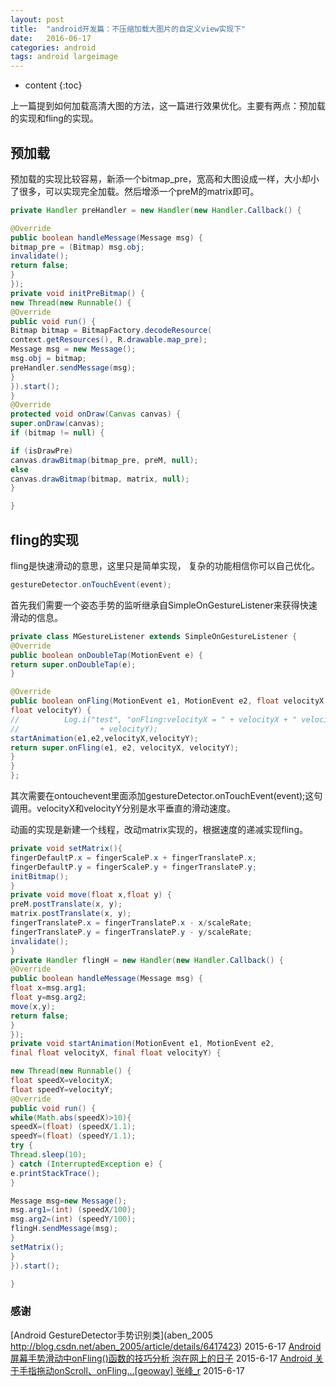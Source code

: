 ```yaml
---
layout: post
title:  "android开发篇：不压缩加载大图片的自定义view实现下"
date:   2016-06-17
categories: android
tags: android largeimage
---
```


* content
{:toc}

上一篇提到如何加载高清大图的方法，这一篇进行效果优化。主要有两点：预加载的实现和fling的实现。





## 预加载

预加载的实现比较容易，新添一个bitmap_pre，宽高和大图设成一样，大小却小了很多，可以实现完全加载。然后增添一个preM的matrix即可。
``` java
private Handler preHandler = new Handler(new Handler.Callback() {

@Override
public boolean handleMessage(Message msg) {
bitmap_pre = (Bitmap) msg.obj;
invalidate();
return false;
}
});
private void initPreBitmap() {
new Thread(new Runnable() {
@Override
public void run() {
Bitmap bitmap = BitmapFactory.decodeResource(
context.getResources(), R.drawable.map_pre);
Message msg = new Message();
msg.obj = bitmap;
preHandler.sendMessage(msg);
}
}).start();
}
@Override
protected void onDraw(Canvas canvas) {
super.onDraw(canvas);
if (bitmap != null) {

if (isDrawPre)
canvas.drawBitmap(bitmap_pre, preM, null);
else
canvas.drawBitmap(bitmap, matrix, null);
}

}
```
## fling的实现

fling是快速滑动的意思，这里只是简单实现， 复杂的功能相信你可以自己优化。 
``` java
gestureDetector.onTouchEvent(event); 
```
首先我们需要一个姿态手势的监听继承自SimpleOnGestureListener来获得快速滑动的信息。
``` java
private class MGestureListener extends SimpleOnGestureListener {
@Override
public boolean onDoubleTap(MotionEvent e) {
return super.onDoubleTap(e);
}

@Override
public boolean onFling(MotionEvent e1, MotionEvent e2, float velocityX,
float velocityY) {
//          Log.i("test", "onFling:velocityX = " + velocityX + " velocityY"
//                  + velocityY);
startAnimation(e1,e2,velocityX,velocityY);
return super.onFling(e1, e2, velocityX, velocityY);
}
}
};
```
其次需要在ontouchevent里面添加gestureDetector.onTouchEvent(event);这句调用。velocityX和velocityY分别是水平垂直的滑动速度。

动画的实现是新建一个线程，改动matrix实现的，根据速度的递减实现fling。
``` java
private void setMatrix(){
fingerDefaultP.x = fingerScaleP.x + fingerTranslateP.x;
fingerDefaultP.y = fingerScaleP.y + fingerTranslateP.y;
initBitmap();
}
private void move(float x,float y) {
preM.postTranslate(x, y);
matrix.postTranslate(x, y);
fingerTranslateP.x = fingerTranslateP.x - x/scaleRate;
fingerTranslateP.y = fingerTranslateP.y - y/scaleRate;
invalidate();
}
private Handler flingH = new Handler(new Handler.Callback() {
@Override
public boolean handleMessage(Message msg) {
float x=msg.arg1;
float y=msg.arg2;
move(x,y);
return false;
}
});
private void startAnimation(MotionEvent e1, MotionEvent e2,
final float velocityX, final float velocityY) {

new Thread(new Runnable() {
float speedX=velocityX;
float speedY=velocityY;
@Override
public void run() {
while(Math.abs(speedX)>10){
speedX=(float) (speedX/1.1);
speedY=(float) (speedY/1.1);
try {
Thread.sleep(10);
} catch (InterruptedException e) {
e.printStackTrace();
}

Message msg=new Message();
msg.arg1=(int) (speedX/100);
msg.arg2=(int) (speedY/100);
flingH.sendMessage(msg);
}
setMatrix();
}
}).start();

}
```

### 感谢
[Android GestureDetector手势识别类](aben_2005 http://blog.csdn.net/aben_2005/article/details/6417423) 2015-6-17 
[Android 屏幕手势滑动中onFling()函数的技巧分析 泡在网上的日子](http://jcodecraeer.com/a/anzhuokaifa/androidkaifa/2012/1022/452.html) 2015-6-17 
[Android 关于手指拖动onScroll、onFling…[geoway] 张峰_r](http://www.cnblogs.com/zfrr/archive/2012/07/19/2599591.html) 2015-6-17
